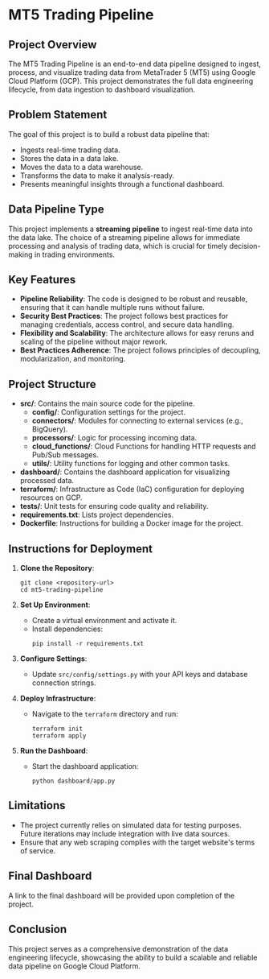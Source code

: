 # MT5 Trading Pipeline

## Project Overview
The MT5 Trading Pipeline is an end-to-end data pipeline designed to ingest, process, and visualize trading data from MetaTrader 5 (MT5) using Google Cloud Platform (GCP). This project demonstrates the full data engineering lifecycle, from data ingestion to dashboard visualization.

## Problem Statement
The goal of this project is to build a robust data pipeline that:
- Ingests real-time trading data.
- Stores the data in a data lake.
- Moves the data to a data warehouse.
- Transforms the data to make it analysis-ready.
- Presents meaningful insights through a functional dashboard.

## Data Pipeline Type
This project implements a **streaming pipeline** to ingest real-time data into the data lake. The choice of a streaming pipeline allows for immediate processing and analysis of trading data, which is crucial for timely decision-making in trading environments.

## Key Features
- **Pipeline Reliability**: The code is designed to be robust and reusable, ensuring that it can handle multiple runs without failure.
- **Security Best Practices**: The project follows best practices for managing credentials, access control, and secure data handling.
- **Flexibility and Scalability**: The architecture allows for easy reruns and scaling of the pipeline without major rework.
- **Best Practices Adherence**: The project follows principles of decoupling, modularization, and monitoring.

## Project Structure
- **src/**: Contains the main source code for the pipeline.
  - **config/**: Configuration settings for the project.
  - **connectors/**: Modules for connecting to external services (e.g., BigQuery).
  - **processors/**: Logic for processing incoming data.
  - **cloud_functions/**: Cloud Functions for handling HTTP requests and Pub/Sub messages.
  - **utils/**: Utility functions for logging and other common tasks.
- **dashboard/**: Contains the dashboard application for visualizing processed data.
- **terraform/**: Infrastructure as Code (IaC) configuration for deploying resources on GCP.
- **tests/**: Unit tests for ensuring code quality and reliability.
- **requirements.txt**: Lists project dependencies.
- **Dockerfile**: Instructions for building a Docker image for the project.

## Instructions for Deployment
1. **Clone the Repository**: 
   ```
   git clone <repository-url>
   cd mt5-trading-pipeline
   ```

2. **Set Up Environment**: 
   - Create a virtual environment and activate it.
   - Install dependencies:
     ```
     pip install -r requirements.txt
     ```

3. **Configure Settings**: 
   - Update `src/config/settings.py` with your API keys and database connection strings.

4. **Deploy Infrastructure**: 
   - Navigate to the `terraform` directory and run:
     ```
     terraform init
     terraform apply
     ```

5. **Run the Dashboard**: 
   - Start the dashboard application:
     ```
     python dashboard/app.py
     ```

## Limitations
- The project currently relies on simulated data for testing purposes. Future iterations may include integration with live data sources.
- Ensure that any web scraping complies with the target website's terms of service.

## Final Dashboard
A link to the final dashboard will be provided upon completion of the project.

## Conclusion
This project serves as a comprehensive demonstration of the data engineering lifecycle, showcasing the ability to build a scalable and reliable data pipeline on Google Cloud Platform.